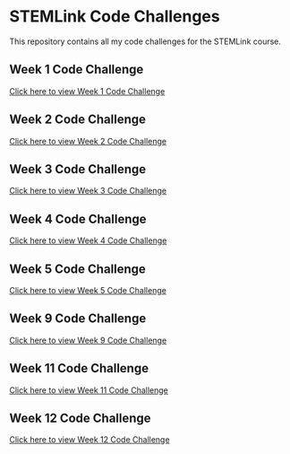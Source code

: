 # STEMLink Code Challenges

This repository contains all my code challenges for the STEMLink course.

## Week 1 Code Challenge
[Click here to view Week 1 Code Challenge](https://github.com/DhanushkaRath/STEMLink-Assignments/tree/main/Week%201%20Code%20Challenge/fed-core-javascript-session-1)

## Week 2 Code Challenge
[Click here to view Week 2 Code Challenge](https://github.com/DhanushkaRath/STEMLink-Assignments/tree/main/Week%202%20Code%20Challenge/sproj-frontend)

## Week 3 Code Challenge
[Click here to view Week 3 Code Challenge](https://github.com/DhanushkaRath/STEMLink-Assignments/tree/main/Week%203%20Code%20Challenge/sproj-frontend)

## Week 4 Code Challenge 
[Click here to view Week 4 Code Challenge](https://github.com/DhanushkaRath/STEMLink-Assignments/tree/main/Week%204%20Code%20Challenge/sproj-frontend)

## Week 5 Code Challenge 
[Click here to view Week 5 Code Challenge](https://github.com/DhanushkaRath/STEMLink-Assignments/tree/main/Week%205%20Code%20Challenge/sproj-frontend) 

## Week 9 Code Challenge 
[Click here to view Week 9 Code Challenge](https://github.com/DhanushkaRath/STEMLink-Code-Challenges/tree/main/Week%209%20Code%20Challenge/newproj) 

## Week 11 Code Challenge 
[Click here to view Week 11 Code Challenge](https://github.com/DhanushkaRath/STEMLink-Code-Challenges/tree/main/Week%2011%20Code%20Challenge) 

## Week 12 Code Challenge 
[Click here to view Week 12 Code Challenge]() 



